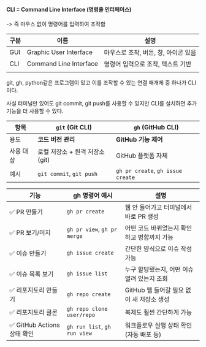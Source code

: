 #### CLI = Command Line Interface (명령줄 인터페이스)
-> 즉 마우스 없이 명령어를 입력하여 조작함

| 구분  | 이름                     | 설명                     |
| --- | ---------------------- | ---------------------- |
| GUI | Graphic User Interface | 마우스로 조작, 버튼, 창, 아이콘 있음 |
| CLI | Command Line Interface | 명령어 입력으로 조작, 텍스트 기반    |
|     |                        |                        |
git, gh, python같은 프로그램이 있고 이를 조작할 수 있는 연결 매개체 중 하나가 CLI이다.

사실 터미널만 있어도 git commit, git push를 사용할 수 있지만 CLI를 설치하면 추가 기능을 더 사용할 수 있다.

| 항목    | `git` (Git CLI)          | `gh` (GitHub CLI)                 |
| ----- | ------------------------ | --------------------------------- |
| 용도    | **코드 버전 관리**             | **GitHub 기능 제어**                  |
| 사용 대상 | 로컬 저장소 + 원격 저장소(git)     | GitHub 플랫폼 자체                     |
| 예시    | `git commit`, `git push` | `gh pr create`, `gh issue create` |


|기능|gh 명령어 예시|설명|
|---|---|---|
|✅ PR 만들기|`gh pr create`|웹 안 들어가고 터미널에서 바로 PR 생성|
|✅ PR 보기/머지|`gh pr view`, `gh pr merge`|어떤 코드 바뀌었는지 확인하고 병합까지 가능|
|✅ 이슈 만들기|`gh issue create`|간단한 양식으로 이슈 작성 가능|
|✅ 이슈 목록 보기|`gh issue list`|누구 할당됐는지, 어떤 이슈 열려 있는지 조회|
|✅ 리포지토리 만들기|`gh repo create`|GitHub 웹 들어갈 필요 없이 새 저장소 생성|
|✅ 리포지토리 클론|`gh repo clone user/repo`|복제도 훨씬 간단하게 가능|
|✅ GitHub Actions 상태 확인|`gh run list`, `gh run view`|워크플로우 실행 상태 확인 (자동 배포 등)|

